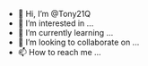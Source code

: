 - 👋 Hi, I’m @Tony21Q
- 👀 I’m interested in ...
- 🌱 I’m currently learning ...
- 💞️ I’m looking to collaborate on ...
- 📫 How to reach me ...

<!---
Tony21Q/Tony21Q is a ✨ special ✨ repository because its `README.md` (this file) appears on your GitHub profile.
You can click the Preview link to take a look at your changes.
--->
